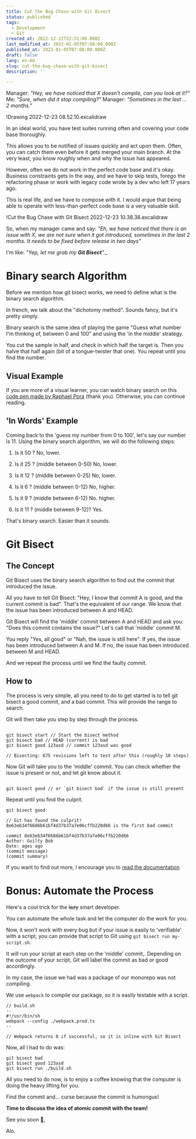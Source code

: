 ```yaml
---
title: Cut the Bug Chase with Git Bisect
status: published
tags:
  - Development
  - Git
created_at: 2022-12-22T22:51:00.000Z
last_modified_at: 2023-01-05T07:08:00.000Z
published_at: 2023-01-05T07:08:00.000Z
draft: false
lang: en-AU
slug: cut-the-bug-chase-with-git-bisect
description: ''

--- 
```

Manager: _"Hey, we have noticed that X doesn't compile, can you look at it?"_
Me: _"Sure, when did it stop compiling?"_
Manager: _"Sometimes in the last ... 2 months."_

!Drawing 2022-12-23 08.52.10.excalidraw

In an ideal world, you have test suites running often and covering your code base thoroughly.

This allows you to be notified of issues quickly and act upon them.
Often, you can catch them even before it gets merged your main branch.
At the very least, you know roughly when and why the issue has appeared.

However, often we do not work in the perfect code base and it's okay.
Business constraints gets in the way, and we have to skip tests, forego the refactoring phase or work with legacy code wrote by a dev who left 17 years ago.

This is real life, and we have to compose with it.
I would argue that  being able to operate with less-than-perfect code base is a very valuable skill.

!Cut the Bug Chase with Git Bisect 2022-12-23 10.38.38.excalidraw

So, when my manager came and say:
_"Eh, we have noticed that there is an issue with X, we are not sure when it got introduced, sometimes in the last 2 months. It needs to be fixed before release in two days"_

I'm like: _"Yep, let me grab my **Git Bisect**".__

# Binary search Algorithm

Before we mention how git bisect works, we need to define what is the binary search algorithm.

In french, we talk about the "dichotomy method".
Sounds fancy, but it's pretty simply.

Binary search is the same idea of playing the game "Guess what number I'm thinking of, between 0 and 100" and using the 'in the middle' strategy.

You cut the sample in half, and check in which half the target is.
Then you halve that half again (bit of a tongue-twister that one).
You repeat until you find the number.

## Visual Example

If you are more of a visual learner, you can watch binary search on this [code pen made by Raphael Pora](https://codepen.io/rpora/pen/GWqrVO) (thank you).
Otherwise, you can continue reading.

## 'In Words' Example

Coming back to the 'guess my number from 0  to 100', let's say our number is 11.
Using the binary search algorithm, we will do the following steps:

1. Is it 50 ? No, lower.

2. Is it 25 ? (middle between 0-50) No, lower.

3. Is it 12 ? (middle between 0-25) No, lower.

4. Is it 6 ? (middle between 0-12) No, higher.

5. Is it 9 ? (middle between 6-12) No. higher.

6. Is it 11 ? (middle between 9-12)? Yes.

That's binary search. Easier than it sounds.

# Git Bisect

## The Concept

Git Bisect uses the binary search algorithm to find out the commit that introduced the issue.

All you have to tell Git Bisect: "Hey, I know that commit A is good, and the current commit is bad".
That's the equivalent of our range. We know that the issue has been introduced between A and HEAD.

Git Bisect will find the 'middle' commit between A and HEAD and ask you: "Does this commit contains the issue?"
Let's call that 'middle' commit M.

You reply "Yes, all good" or "Nah, the issue is still here".
If yes, the issue has been introduced between A and M.
If no, the issue has been introduced between M and HEAD.

And we repeat the process until we find the faulty commit.

## How to

The process is very simple, all you need to do to get started is to tell git bisect a good commit, and a bad commit.
This will provide the range to search.

Git will then take you step by step through the process.

```

git bisect start // Start the bisect method
git bisect bad // HEAD (current) is bad
git bisect good 123asd // commit 123asd was good

// Bisecting: 675 revisions left to test after this (roughly 10 steps)

```

Now Git will take you to the 'middle' commit. You can check whether the issue is present or not, and let git know about it.

```

git bisect good // or `git bisect bad` if the issue is still present

```

Repeat until you find the culprit.

```
git bisect good 

// Git has found the culprit!
8e63eb34f6686b61bf4d37b37a7e06cffb220d66 is the first bad commit

commit 8e63eb34f6686b61bf4d37b37a7e06cffb220d66
Author: Guilty Bob
Date: ages ago
(commit message)
(commit summary)

```

If you want to find out more, I encourage you to [read the documentation](https://git-scm.com/docs/git-bisect)

# Bonus: Automate the Process

Here's a cool trick for the ~~lazy~~ smart developer.

You can automate the whole task and let the computer do the work for you.

Now, it won't work with every bug but if your issue is easily to 'verifiable' with a script, you can provide that script to Git using `git bisect run my-script.sh`.

It will run your script at each step on the 'middle' commit,. Depending on the outcome of your script, Git will label the commit as bad or good accordingly.

In my case, the issue we had was a package of our monorepo was not compiling.

We use `webpack` to compile our package, so it is easily testable with a script.

```
// build.sh
--
#!/usr/bin/sh
webpack --config ./webpack.prod.ts
--

// Webpack returns 0 if successful, so it is inline with Git Bisect
```

Now, all I had to do was:

```
git bisect bad
git bisect good 123asd
git bisect run ./build.sh
```

All you need to do now, is to enjoy a coffee knowing that the computer is doing the heavy lifting for you.

Find the commit and... curse because the commit is humongus!

**Time to discuss the idea of atomic commit with the team!**

See you soon 👋,

Alo.